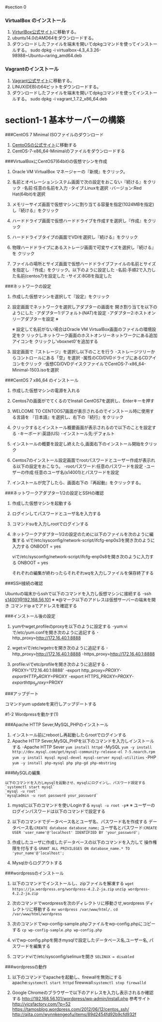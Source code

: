 #section 0
### VirtualBox のインストール

1. [VirturlBox公式サイト](https://www.virtualbox.org/wiki/Linux_Downloads)に移動する。
2. ubuntu14.0のAMD64をダウンロードする。
3. ダウンロードしたファイルを端末を開いてdpkgコマンドを使ってインストールする。
   sudo dpkg -i virtualbox-4.3_4.3.26-98988~Ubuntu~raring_amd64.deb

### Vagrantのインストール

1.  [Vagrant公式サイト](http://www.vagrantup.com/downloads)に移動する。
2.  LINUX(DEB)の64ビットをダウンロードする。
3.  ダウンロードしたファイルを端末を開いてdpkgコマンドを使ってインストールする。
    sudo dpkg -i vagrant_1.7.2_x86_64.deb


# section1-1 基本サーバーの構築

###CentOS 7 Minimal ISOファイルのダウンロード

1.  [CentoOSの公式サイト](http://www.centos.org/download/)に移動する
2.  CentOS-7-x86_64-Minimalのファイルをダウンロードする

###VirtualBoxにCentOS7(64bit)の仮想マシンを作成

1.  Oracle VM VirtualBox マネージャーの『新規』をクリック。

2.  名前とオペレーションシステム画面で次の設定をおこない『続ける』をクリック
    ･名前:任意の名前を入力
    ･タイプ:Linuxを選択
    ･バージョン:Red Hat(64bit)を選択

3.  メモリーサイズ画面で仮想マシンに割り当てる容量を指定(1024MBを指定)
    し『続ける』をクリック

4.  ハードドライブ画面で仮想ハードドライブを作成すを選択し『作成』をクリック
5.  ハードドライブタイプの画面でVDIを選択し『続ける』をクリック

6.  物理ハードドライブにあるストレージ画面で可変サイズを選択し『続ける』を
    クリック

7.  ファイルの場所とサイズ画面で仮想ハードドライブファイルの名前とサイズを指定し
   『作成』をクリック。以下のように設定した
    ･名前:手順2で入力した名前(centos7)を設定した
    ･サイズ:8GBを指定した

###ネットワークの設定

1.  作成した仮想マシンを選択して『設定』をクリック
2.  設定画面でネットワークを選択しアダプターの画面を
    開き割り当てを以下のようにした
    ･アダプター1:デフォルト(NAT)を設定
    ･アダプター2:ホストオンリーアダプターを設定 ※

    ※ 設定して名前がない場合はOracle VM VirtualBox画面のファイルの環境設定をク
    リックしネットワーク画面のホストオンリーネットワークにある追加アイコンを
    クリックし'vboxnet0'を追加する

3.  設定画面で『ストレージ』を選択し以下のことを行う
    ･ストレージツリーからコントロールにある「空」を選択
    ･属性のCD/DVDドライブにあるCDアイコンをクリック
    ･仮想CD/DVDデイスクファイルでCentOS-7-x86_64-Minimal-1503.isoを選択

###CentOS 7 x86_64 のインストール

1.  作成した仮想マシンの電源を入れる
2.  Centos7の画面がでてくるのでInstall CentOS7を選択し、Enterキーを押す
3.  WELCOME TO CENTOOS7画面が表示されるのでインストール時に使用する言語を
   『日本語』を選択し、右下の『続行』をクリック

4.  クリックするとインストール概要画面が表示されるので以下のことを設定する
    ･キーボード:英語(US)
    ･インストール先:デフォルト

5.  インストールの概要を設定し終えたら,画面右下のインストール開始をクリック
6.  Centos7のインストール設定画面でrootパスワードとユーザー作成が表示れる以下の設定をおこなう。
    ･rootパスワード:任意のパスワードを設定
    ･ユーザーの作成:任意のユーザ名(s14001)とパスワードを設定

7.  インストールが完了したら、画面右下の『再起動』をクリックする。

###ネットワークアダプター1/2の設定とSSHの確認

1.  作成した仮想マシンを起動する
2.  ログインしてパスワードとユーザ名を入力する
3.  コマンドsuを入力しrootでログインする

4.  ネットワークアダプター1/2の設定のために以下のファイルを次のように編集する
    viで/etc/sysconfig/network-script/ifcfg-enp0s3を開き次のように入力する
    ONBOOT = yes

    viで/etc/sysconfig/network-script/ifcfg-enp0s8を開き次のように入力する
    ONBOOT = yes

    それぞれの編集が終わったらそれぞれwqを入力しファイルを保存終了する

###SSH接続の確認

Ubuntuの端末からsshで以下のコマンドを入力し仮想マシンに接続する
   ･ssh s14001@192.168.56.101 ※
   ※@マーク以下のアドレスは仮想サーバーの端末を開き
   コマンドip aでアドレスを確認する

###インストール後の設定

1.  yumやwget,profileのproxyを以下のように設定する
    ･yum:viで/etc/yum.confを開き次のように追記する
    ･http_proxy=http://172.16.40.1:8888

2.  wget:viで/etc/wgetrcを開き次のように追記する
    ･http_proxy=http://172.16.40.1:8888
    ･https_proxy=http://172.16.40.1:8888

3.  profile:viでetc/profileを開き次のように追記する
    ･PROXY='172.16.40.1:8888'
    ･export http_proxy=$PROXY
    ･export HTTP_PROXY=$PROXY
    ･export HTTPS_PROXY=$PROXY
    ･export https_proxy=$PROXY

###アップデート

  コマンドyum updateを実行しアップデートする

#1-2 Wordpressを動かす(1)

###Apache HTTP Sever,MySQL,PHPのインストール

1.  インストール前にrebootし再起動したらrootでログインする
2.  Apache HTTP Sever,MySQL,PHPを以下のコマンドを入力しインストールする
    ･Apache HTTP Sever
    `yum install httpd`
    ･MySQL
    `yum -y install http://dev.mysql.com/get/mysql-community-release-el
    7-5.noarch.rpm`
    `yum -y install mysql mysql-devel mysql-server mysql-utilities`
    ･PHP
    `yum -y install php-mysql php php-gd php-mbstring`

###MySQLの編集

    以下のコマンドを入力しmysqlを起動させ、mysqlにログインし、パスワード設定する
    `systemctl start mysql`
    `mysql -u root`
    `mysqladmin -u root password your_password`

1.  mysqlに以下のコマンドを使いLoginする
    `mysql -u root -p`※
    ※ ユーザーのログインパスワードは以下のコマンドで設定する

2.  以下のコマンドでデータベース名とユーザ名、パスワード名を作成する
    データベース名:`CREATE database database_name;`
    ユーザ名とパスワード:`CREATE USER 'user_name'@'localhost' IDENTIFIED BY 'your_password';`

3.  作成したユーザに作成したデータベースの以下のコマンドを入力して
    操作権限を付与する
    `GRANT ALL PRIVILEGES ON database_name.* TO 'your_name'@'localhost';`

4.  Mysqlからログアウトする

###wordpressのインストール

1.  以下のコマンドでインストールし、zipファイルを解凍する
    `wget https://ja.wordpress.org/wordpress-4.2.2-ja.zip`
    `unzip wordpress-4.2.2-ja.zip`

2.  次のコマンドでwordpressを次のディレクトリに移動させ,wordpress
    ディレクトリに移動する
    `mv wordpress /var/www/html/.`
    `cd /var/www/html/wordpress`

3.  次のコマンドでwp-config-sample.phpファイルをwp-config.phpにコピーする
    `cp wp-config-sample.php wp-config.php`

4.  viでwp-config.phpを開きmysqlで設定したデータベース名,ユーザー名,  パ
    スワードを編集する

5.  コマンドviで/etc/sysconfig/selinuxを開き
    `SELINUX = disabled`

###wordpressの動作

1.  以下のコマンドでapacheを起動し、firewallを無効にする
    apache:`systemctl start httpd`
    firewwall:`systemctl stop firewalld`

2.  Google Chromeのブラウザーで以下のアドレスを入力し表示されるか確認する
    http://192.168.56.101/wordpress/wp-admin/install.php
    参考サイト
    http://vicsfactory.com/?p=52
    https://tamosblog.wordpress.com/2012/06/12/centos_ssh/
    http://qiita.com/wynnkengeofu/items/89d2454fd92b9cfd932f
